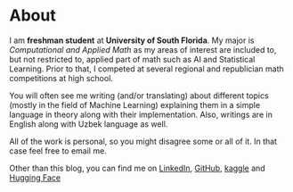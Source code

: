 # About

I am **freshman student** at **University of South Florida**. My major is *Computational and Applied Math* as my areas of interest are included to, but not restricted to, applied part of math such as AI and Statistical Learning. Prior to that, I competed at several regional and republician math competitions at high school. 

You will often see me writing (and/or translating) about different topics (mostly in the field of Machine Learning) explaining them in a simple language in theory along with their implementation. Also, writings are in English along with Uzbek language as well.

All of the work is personal, so you might disagree some or all of it. In that case feel free to email me.

Other than this blog, you can find me on [LinkedIn](https://www.linkedin.com/in/abrorshopulatov/), [GitHub](https://www.github.com/shopulatov), [kaggle](https://www.kaggle.com/abrorshopulatov) and [Hugging Face](https://huggingface.co/murodbek)


